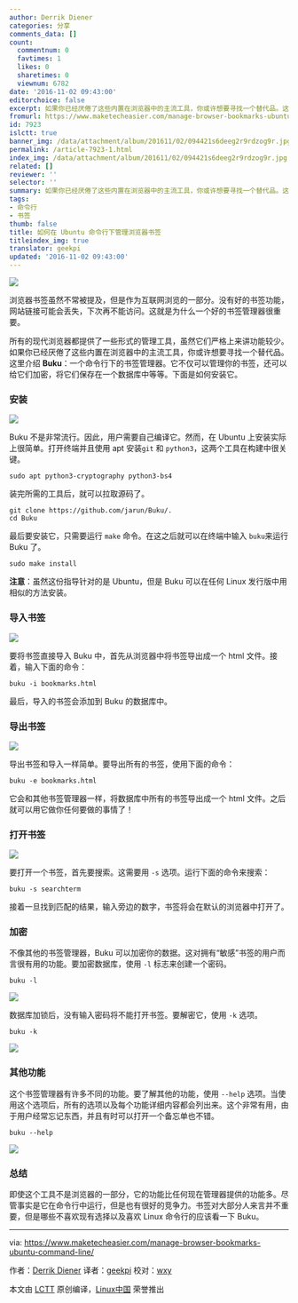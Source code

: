 ```yaml
---
author: Derrik Diener
categories: 分享
comments_data: []
count:
  commentnum: 0
  favtimes: 1
  likes: 0
  sharetimes: 0
  viewnum: 6782
date: '2016-11-02 09:43:00'
editorchoice: false
excerpt: 如果你已经厌倦了这些内置在浏览器中的主流工具，你或许想要寻找一个替代品。这里介绍 Buku：一个命令行下的书签管理器。它不仅可以管理你的书签，还可以给它们加密，将它们保存在一个数据库中等等。
fromurl: https://www.maketecheasier.com/manage-browser-bookmarks-ubuntu-command-line/
id: 7923
islctt: true
banner_img: /data/attachment/album/201611/02/094421s6deeg2r9rdzog9r.jpg
permalink: /article-7923-1.html
index_img: /data/attachment/album/201611/02/094421s6deeg2r9rdzog9r.jpg.thumb.jpg
related: []
reviewer: ''
selector: ''
summary: 如果你已经厌倦了这些内置在浏览器中的主流工具，你或许想要寻找一个替代品。这里介绍 Buku：一个命令行下的书签管理器。它不仅可以管理你的书签，还可以给它们加密，将它们保存在一个数据库中等等。
tags:
- 命令行
- 书签
thumb: false
title: 如何在 Ubuntu 命令行下管理浏览器书签
titleindex_img: true
translator: geekpi
updated: '2016-11-02 09:43:00'
---
```


![](/data/attachment/album/201611/02/094421s6deeg2r9rdzog9r.jpg)


浏览器书签虽然不常被提及，但是作为互联网浏览的一部分。没有好的书签功能，网站链接可能会丢失，下次再不能访问。这就是为什么一个好的书签管理器很重要。


所有的现代浏览器都提供了一些形式的管理工具，虽然它们严格上来讲功能较少。如果你已经厌倦了这些内置在浏览器中的主流工具，你或许想要寻找一个替代品。这里介绍 **Buku**：一个命令行下的书签管理器。它不仅可以管理你的书签，还可以给它们加密，将它们保存在一个数据库中等等。下面是如何安装它。


### 安装


![](/data/attachment/album/201611/02/094438tpm80mq0w7sebaep.jpg)


Buku 不是非常流行。因此，用户需要自己编译它。然而，在 Ubuntu 上安装实际上很简单。打开终端并且使用 apt 安装`git` 和 `python3`，这两个工具在构建中很关键。



```
sudo apt python3-cryptography python3-bs4

```

装完所需的工具后，就可以拉取源码了。



```
git clone https://github.com/jarun/Buku/.
cd Buku

```

最后要安装它，只需要运行 `make` 命令。在这之后就可以在终端中输入 `buku`来运行 Buku 了。



```
sudo make install

```

**注意**：虽然这份指导针对的是 Ubuntu，但是 Buku 可以在任何 Linux 发行版中用相似的方法安装。


### 导入书签


![](/data/attachment/album/201611/02/094458nkwe67555255bxg4.jpg)


要将书签直接导入 Buku 中，首先从浏览器中将书签导出成一个 html 文件。接着，输入下面的命令：



```
buku -i bookmarks.html

```

最后，导入的书签会添加到 Buku 的数据库中。


### 导出书签


![](/data/attachment/album/201611/02/094517jo5u0o850ju585ob.jpg)


导出书签和导入一样简单。要导出所有的书签，使用下面的命令：



```
buku -e bookmarks.html

```

它会和其他书签管理器一样，将数据库中所有的书签导出成一个 html 文件。之后就可以用它做你任何要做的事情了！


### 打开书签


![](/data/attachment/album/201611/02/094544kart6a43ap0qapta.jpg)


要打开一个书签，首先要搜索。这需要用 `-s` 选项。运行下面的命令来搜索：



```
buku -s searchterm

```

接着一旦找到匹配的结果，输入旁边的数字，书签将会在默认的浏览器中打开了。


### 加密


不像其他的书签管理器，Buku 可以加密你的数据。这对拥有“敏感”书签的用户而言很有用的功能。要加密数据库，使用 `-l` 标志来创建一个密码。



```
buku -l

```

![](/data/attachment/album/201611/02/094609kn68aftb68yqwbby.jpg)


数据库加锁后，没有输入密码将不能打开书签。要解密它，使用 `-k` 选项。



```
buku -k

```

![](/data/attachment/album/201611/02/094631r4cqs3f7s755i3sz.jpg)


### 其他功能


这个书签管理器有许多不同的功能。要了解其他的功能，使用 `--help` 选项。当使用这个选项后，所有的选项以及每个功能详细内容都会列出来。这个非常有用，由于用户经常忘记东西，并且有时可以打开一个备忘单也不错。



```
buku --help

```

![](/data/attachment/album/201611/02/094657swxw5l5uw345zjwa.jpg)


### 总结


即使这个工具不是浏览器的一部分，它的功能比任何现在管理器提供的功能多。尽管事实是它在命令行中运行，但是也有很好的竞争力。书签对大部分人来言并不重要，但是哪些不喜欢现有选择以及喜欢 Linux 命令行的应该看一下 Buku。




---


via: <https://www.maketecheasier.com/manage-browser-bookmarks-ubuntu-command-line/>


作者：[Derrik Diener](https://www.maketecheasier.com/author/derrikdiener/) 译者：[geekpi](https://github.com/geekpi) 校对：[wxy](https://github.com/wxy)


本文由 [LCTT](https://github.com/LCTT/TranslateProject) 原创编译，[Linux中国](https://linux.cn/) 荣誉推出